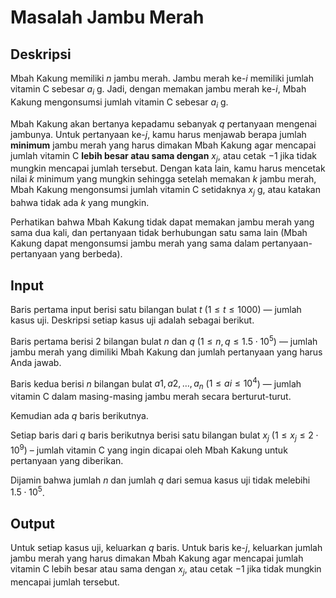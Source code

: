 # Masalah Jambu Merah
## Deskripsi
Mbah Kakung memiliki $n$ jambu merah. Jambu merah ke-$i$ memiliki jumlah vitamin C sebesar $a_i$ g. Jadi, dengan memakan jambu merah ke-$i$, Mbah Kakung mengonsumsi jumlah vitamin C sebesar $a_i$ g.<br>

Mbah Kakung akan bertanya kepadamu sebanyak $q$ pertanyaan mengenai jambunya. Untuk pertanyaan ke-$j$, kamu harus menjawab berapa jumlah **minimum** jambu merah yang harus dimakan Mbah Kakung agar mencapai jumlah vitamin C **lebih besar atau sama dengan** $x_j$, atau cetak $-1$ jika tidak mungkin mencapai jumlah tersebut. Dengan kata lain, kamu harus mencetak nilai $k$ minimum yang mungkin sehingga setelah memakan $k$ jambu merah, Mbah Kakung mengonsumsi jumlah vitamin C setidaknya $x_j$ g, atau katakan bahwa tidak ada $k$ yang mungkin.<br>

Perhatikan bahwa Mbah Kakung tidak dapat memakan jambu merah yang sama dua kali, dan pertanyaan tidak berhubungan satu sama lain (Mbah Kakung dapat mengonsumsi jambu merah yang sama dalam pertanyaan-pertanyaan yang berbeda).<br>

## Input
Baris pertama input berisi satu bilangan bulat $t$ ($1≤t≤1000$) — jumlah kasus uji. Deskripsi setiap kasus uji adalah sebagai berikut.<br>

Baris pertama berisi 2 bilangan bulat $n$ dan $q$ ($1≤n,q≤1.5⋅10^5$) — jumlah jambu merah yang dimiliki Mbah Kakung dan jumlah pertanyaan yang harus Anda jawab.

Baris kedua berisi $n$ bilangan bulat $a1,a2,…,a_n$ ($1≤ai≤10^4$) — jumlah vitamin C dalam masing-masing jambu merah secara berturut-turut.

Kemudian ada $q$ baris berikutnya.

Setiap baris dari $q$ baris berikutnya berisi satu bilangan bulat $x_j$ ($1≤x_j≤2⋅10^9$) – jumlah vitamin C yang ingin dicapai oleh Mbah Kakung untuk pertanyaan yang diberikan.

Dijamin bahwa jumlah $n$ dan jumlah $q$ dari semua kasus uji tidak melebihi $1.5⋅10^5$.

## Output
Untuk setiap kasus uji, keluarkan $q$ baris. Untuk baris ke-$j$, keluarkan jumlah jambu merah yang harus dimakan Mbah Kakung agar mencapai jumlah vitamin C lebih besar atau sama dengan $x_j$, atau cetak $-1$ jika tidak mungkin mencapai jumlah tersebut.

